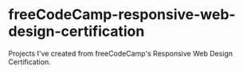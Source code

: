# freeCodeCamp-responsive-web-design-certification
Projects I've created from freeCodeCamp's Responsive Web Design Certification.
